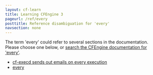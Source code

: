 ```yaml
---
layout: cf-learn
title: Learning CFEngine 3
pageurl: /ref/every
posttitle: Reference disambiguation for 'every'
navsection: none
---
```


The term 'every' could refer to several sections in the documentation. Please choose one below, or
[search the CFEngine documentation for 'every'](http://cfengine.com/docs/3.5/search.html?q=every).

- [cf-execd sends out emails on every execution](http://cfengine.com/docs/3.5/getting-started-known-issues.html#cf-execd-sends-out-emails-on-every-execution)
- [every](http://cfengine.com/docs/3.5/reference-functions-every.html#every)
